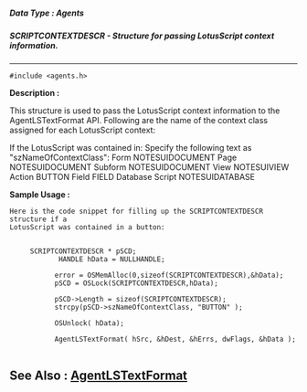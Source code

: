 ##### Data Type : Agents
##### SCRIPTCONTEXTDESCR - Structure for passing LotusScript context information.
---
```
#include <agents.h>
```
**Description :**

This structure is used to pass the LotusScript context information to the 
AgentLSTextFormat API.  Following are the name of the context class assigned 
for each LotusScript context:

If the LotusScript was contained in: 	Specify the following text as 
"szNameOfContextClass":
Form	NOTESUIDOCUMENT
Page	NOTESUIDOCUMENT
Subform	NOTESUIDOCUMENT
View	NOTESUIVIEW
Action	BUTTON
Field	FIELD
Database Script	NOTESUIDATABASE



**Sample Usage :**
```
Here is the code snippet for filling up the SCRIPTCONTEXTDESCR structure if a 
LotusScript was contained in a button:

    
     SCRIPTCONTEXTDESCR * pSCD;
            HANDLE hData = NULLHANDLE;

           error = OSMemAlloc(0,sizeof(SCRIPTCONTEXTDESCR),&hData);
           pSCD = OSLock(SCRIPTCONTEXTDESCR,hData);

           pSCD->Length = sizeof(SCRIPTCONTEXTDESCR);
           strcpy(pSCD->szNameOfContextClass, "BUTTON" );

           OSUnlock( hData);

           AgentLSTextFormat( hSrc, &hDest, &hErrs, dwFlags, &hData ); 
	
```
**See Also :**
[AgentLSTextFormat](/domino-c-api-docs/reference/Func/AgentLSTextFormat)
---
